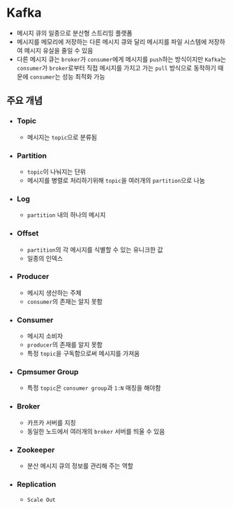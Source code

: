 # Kafka
- 메시지 큐의 일종으로 분산형 스트리밍 플랫폼
- 메시지를 메모리에 저장하는 다른 메시지 큐와 달리 메시지를 파일 시스템에 저장하여 메시지 유실을 줄일 수 있음
- 다른 메시지 큐는 `broker`가 `consumer`에게 메시지를 `push`하는 방식이지만 `Kafka`는 `consumer`가 `broker`로부터 직접 메시지를 가지고 가는 `pull` 방식으로 동작하기 때문에 `consumer`는 성능 최적화 가능

## 주요 개념
- ### Topic
    - 메시지는 `topic`으로 분류됨
- ### Partition
    - `topic`이 나눠지는 단위
    - 메시지를 병렬로 처리하기위해 `topic`을 여러개의 `partition`으로 나눔
- ### Log
    - `partition` 내의 하나의 메시지
- ### Offset
    - `partition`의 각 메시지를 식별할 수 있는 유니크한 값
    - 일종의 인덱스
- ### Producer
    - 메시지 생산하는 주체
    - `consumer`의 존재는 알지 못함
- ### Consumer 
    - 메시지 소비자
    - `producer`의 존재를 알지 못함
    - 특정 `topic`을 구독함으로써 메시지를 가져옴
- ### Cpmsumer Group
    - 특정 `topic`은 `consumer group`과 `1:N` 매칭을 해야함
- ### Broker
    - 카프카 서버를 지칭
    - 동일한 노드에서 여러개의 `broker` 서버를 띄울 수 있음
- ### Zookeeper
    - 분산 메시지 큐의 정보를 관리해 주는 역할
- ### Replication
    - `Scale Out`